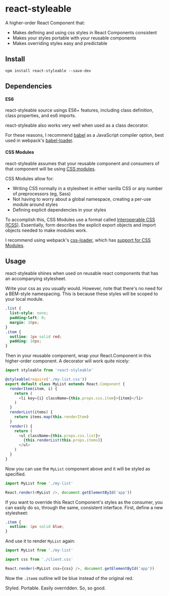 # react-styleable

A higher-order React Component that:

- Makes defining and using css styles in React Components consistent
- Makes your styles portable with your reusable components
- Makes overriding styles easy and predictable

## Install

```
npm install react-styleable --save-dev
```

## Dependencies

#### ES6

react-styleable source usings ES6+ features, including class definition, class properties, and es6 imports.

react-styleable also works very well when used as a class decorator.

For these reasons, I recommend [babel](https://babeljs.io/) as a JavaScript compiler option, best used in webpack's [babel-loader](https://github.com/babel/babel-loader).

#### CSS Modules

react-styleable assumes that your reusable component and consumers of that component will be using [CSS modules](https://github.com/css-modules/css-modules).

CSS Modules allow for:

- Writing CSS normally in a stylesheet in either vanilla CSS or any number of preprocessors (eg, Sass)
- Not having to worry about a global namespace, creating a per-use module around styles
- Defining explicit dependencies in your styles

To accomplish this, CSS Modules use a format called [Interoperable CSS (ICSS)](https://github.com/css-modules/icss).  Essentially, form describes the explicit export objects and import objects needed to make modules work.

I recommend using webpack's [css-loader](https://github.com/webpack/css-loader), which has [support for CSS Modules](https://github.com/webpack/css-loader#css-modules).

## Usage

react-styleable shines when used on reusable react components that has an accompanying stylesheet. 

Write your css as you usually would.  However, note that there's no need for a BEM-style namespacing.  This is because these styles will be scoped to your local module.

```css
.list {
  list-style: none;
  padding-left: 0;
  margin: 10px;
}
.item {
  outline: 1px solid red;
  padding: 10px;
}
```

Then in your reusable component, wrap your React.Component in this higher-order component.  A decorator will work quite nicely:

```js
import styleable from 'react-styleable'

@styleable(require('./my-list.css'))
export default class MyList extends React.Component {
  renderItem(item, i) {
    return (
      <li key={i} className={this.props.css.item}>{item}</li>
    )
  }
  renderList(items) {
    return items.map(this.renderItem)
  }
  render() {
    return (
      <ul className={this.props.css.list}>
        {this.renderList(this.props.items)}
      </ul>
    )
  }
}
```

Now you can use the `MyList` component above and it will be styled as specified.


```js
import MyList from './my-list'

React.render(<MyList />, document.getElementById('app'))
```

If you want to override this React Component's styles as the consumer, you can easily do so, through the same, consistent interface.  First, define a new stylesheet:

```css
.item {
  outline: 1px solid blue;
}
```

And use it to render `MyList` again:

```js
import MyList from './my-list'

import css from './client.css'

React.render(<MyList css={css} />, document.getElementById('app'))
```

Now the `.item`s outline will be blue instead of the original red.

Styled. Portable. Easily overridden.  So, so good.
